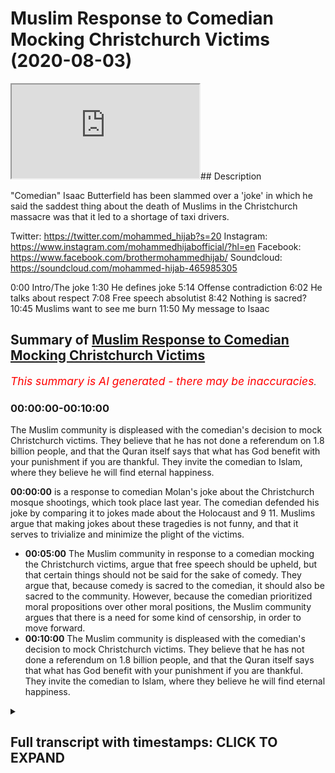 # Muslim Response to Comedian Mocking Christchurch Victims (2020-08-03)

<iframe loading='lazy' allow='autoplay' src='https://www.youtube.com/embed/tcW4fvnHX8g'></iframe>## Description

"Comedian" Isaac Butterfield has been slammed over a 'joke' in which he said the saddest thing about the death of Muslims in the Christchurch massacre was that it led to a shortage of taxi drivers.

Twitter: <https://twitter.com/mohammed_hijab?s=20>
Instagram: <https://www.instagram.com/mohammedhijabofficial/?hl=en>
Facebook: <https://www.facebook.com/brothermohammedhijab/>
Soundcloud: <https://soundcloud.com/mohammed-hijab-465985305>

0:00 Intro/The joke
1:30 He defines joke
5:14 Offense contradiction
6:02 He talks about respect
7:08 Free speech absolutist
8:42 Nothing is sacred?
10:45 Muslims want to see me burn
11:50 My message to Isaac

## Summary of [Muslim Response to Comedian Mocking Christchurch Victims](https://www.youtube.com/watch?v=tcW4fvnHX8g)

*<span style="color:red; font-size:125%">This summary is AI generated - there may be inaccuracies</span>. [](/)*

### <a onclick="modifyYTiframeseektime('0')">00:00:00-00:10:00</a>

The Muslim community is displeased with the comedian's decision to mock Christchurch victims. They believe that he has not done a referendum on 1.8 billion people, and that the Quran itself says that what has God benefit with your punishment if you are thankful. They invite the comedian to Islam, where they believe he will find eternal happiness.

**<a onclick="modifyYTiframeseektime('0')">00:00:00</a>**  is a response to comedian Molan's joke about the Christchurch mosque shootings, which took place last year. The comedian defended his joke by comparing it to jokes made about the Holocaust and 9 11. Muslims argue that making jokes about these tragedies is not funny, and that it serves to trivialize and minimize the plight of the victims.

* **<a onclick="modifyYTiframeseektime('300')">00:05:00</a>** The Muslim community in response to a comedian mocking the Christchurch victims, argue that free speech should be upheld, but that certain things should not be said for the sake of comedy. They argue that, because comedy is sacred to the comedian, it should also be sacred to the community. However, because the comedian prioritized moral propositions over other moral positions, the Muslim community argues that there is a need for some kind of censorship, in order to move forward.
* **<a onclick="modifyYTiframeseektime('600')">00:10:00</a>** The Muslim community is displeased with the comedian's decision to mock Christchurch victims. They believe that he has not done a referendum on 1.8 billion people, and that the Quran itself says that what has God benefit with your punishment if you are thankful. They invite the comedian to Islam, where they believe he will find eternal happiness.

<details><summary><h2>Full transcript with timestamps: CLICK TO EXPAND</h2></summary>

<a onclick="modifyYTiframeseektime('0')">0:00:00</a> [Music]  
<a onclick="modifyYTiframeseektime('8')">0:00:08</a> this video is a response  
<a onclick="modifyYTiframeseektime('10')">0:00:10</a> to a joke a supposed  
<a onclick="modifyYTiframeseektime('13')">0:00:13</a> joke that a comedian made  
<a onclick="modifyYTiframeseektime('16')">0:00:16</a> about the christ church event which took  
<a onclick="modifyYTiframeseektime('19')">0:00:19</a> place last year  
<a onclick="modifyYTiframeseektime('20')">0:00:20</a> whereby 52 people were horrifically and  
<a onclick="modifyYTiframeseektime('24')">0:00:24</a> monstrously  
<a onclick="modifyYTiframeseektime('25')">0:00:25</a> uh killed in their place of worship  
<a onclick="modifyYTiframeseektime('28')">0:00:28</a> let's  
<a onclick="modifyYTiframeseektime('28')">0:00:28</a> hear the joke and let's hear the  
<a onclick="modifyYTiframeseektime('31')">0:00:31</a> justification  
<a onclick="modifyYTiframeseektime('33')">0:00:33</a> for the joke this australian extremists  
<a onclick="modifyYTiframeseektime('36')">0:00:36</a> stormed this building this mosque  
<a onclick="modifyYTiframeseektime('38')">0:00:38</a> this room where people were saying their  
<a onclick="modifyYTiframeseektime('40')">0:00:40</a> prayers and going about their business  
<a onclick="modifyYTiframeseektime('42')">0:00:42</a> and for me the saddest thing about that  
<a onclick="modifyYTiframeseektime('46')">0:00:46</a> it wasn't the 52 people who were killed  
<a onclick="modifyYTiframeseektime('49')">0:00:49</a> it wasn't the countless others who had  
<a onclick="modifyYTiframeseektime('51')">0:00:51</a> their lives changed forever because  
<a onclick="modifyYTiframeseektime('52')">0:00:52</a> their family members were taken from  
<a onclick="modifyYTiframeseektime('54')">0:00:54</a> them  
<a onclick="modifyYTiframeseektime('56')">0:00:56</a> it was the hundreds of people that night  
<a onclick="modifyYTiframeseektime('57')">0:00:57</a> who couldn't make it home from  
<a onclick="modifyYTiframeseektime('58')">0:00:58</a> nightclubs in christchurch because all  
<a onclick="modifyYTiframeseektime('60')">0:01:00</a> the cabbies were dead  
<a onclick="modifyYTiframeseektime('71')">0:01:11</a> [Applause]  
<a onclick="modifyYTiframeseektime('75')">0:01:15</a> so in trying to defend his views  
<a onclick="modifyYTiframeseektime('78')">0:01:18</a> this comedian has come out with a range  
<a onclick="modifyYTiframeseektime('81')">0:01:21</a> of  
<a onclick="modifyYTiframeseektime('82')">0:01:22</a> arguments really of justification so  
<a onclick="modifyYTiframeseektime('85')">0:01:25</a> let's hear the first one  
<a onclick="modifyYTiframeseektime('86')">0:01:26</a> key word there is it is a joke  
<a onclick="modifyYTiframeseektime('90')">0:01:30</a> it is not real it is make believe i  
<a onclick="modifyYTiframeseektime('93')">0:01:33</a> don't really feel like that but that is  
<a onclick="modifyYTiframeseektime('95')">0:01:35</a> what comedy is  
<a onclick="modifyYTiframeseektime('96')">0:01:36</a> what i've got here is the dictionary  
<a onclick="modifyYTiframeseektime('98')">0:01:38</a> definition of what it is to be a joke is  
<a onclick="modifyYTiframeseektime('100')">0:01:40</a> something such as a funny story or trick  
<a onclick="modifyYTiframeseektime('102')">0:01:42</a> this cambridge  
<a onclick="modifyYTiframeseektime('103')">0:01:43</a> dictionary that is said or done in order  
<a onclick="modifyYTiframeseektime('105')">0:01:45</a> to make people laugh  
<a onclick="modifyYTiframeseektime('106')">0:01:46</a> your criteria of uh the joke having to  
<a onclick="modifyYTiframeseektime('110')">0:01:50</a> be something which is  
<a onclick="modifyYTiframeseektime('111')">0:01:51</a> um or assumed to be something which is  
<a onclick="modifyYTiframeseektime('114')">0:01:54</a> fictitious or  
<a onclick="modifyYTiframeseektime('115')">0:01:55</a> make believe it's not something which is  
<a onclick="modifyYTiframeseektime('117')">0:01:57</a> indicated with the dictionary definition  
<a onclick="modifyYTiframeseektime('119')">0:01:59</a> i've looked at more than one dictionary  
<a onclick="modifyYTiframeseektime('120')">0:02:00</a> definition  
<a onclick="modifyYTiframeseektime('120')">0:02:00</a> so why is it that you want us to assume  
<a onclick="modifyYTiframeseektime('123')">0:02:03</a> that  
<a onclick="modifyYTiframeseektime('124')">0:02:04</a> a joke is something which is make  
<a onclick="modifyYTiframeseektime('125')">0:02:05</a> believe fictitious or doesn't correspond  
<a onclick="modifyYTiframeseektime('127')">0:02:07</a> with what you believe in  
<a onclick="modifyYTiframeseektime('128')">0:02:08</a> doesn't make sense it's not in line with  
<a onclick="modifyYTiframeseektime('130')">0:02:10</a> the definitions i have so the problem  
<a onclick="modifyYTiframeseektime('132')">0:02:12</a> with this joke  
<a onclick="modifyYTiframeseektime('133')">0:02:13</a> is not just the fact that you  
<a onclick="modifyYTiframeseektime('135')">0:02:15</a> trivialized or minimized the plight of  
<a onclick="modifyYTiframeseektime('137')">0:02:17</a> the 52 people that were killed in cold  
<a onclick="modifyYTiframeseektime('139')">0:02:19</a> blood  
<a onclick="modifyYTiframeseektime('140')">0:02:20</a> yes and the families of those  
<a onclick="modifyYTiframeseektime('141')">0:02:21</a> individuals who are also grieving and  
<a onclick="modifyYTiframeseektime('143')">0:02:23</a> probably still grieving at this moment  
<a onclick="modifyYTiframeseektime('146')">0:02:26</a> at such a horrific and monstrous event  
<a onclick="modifyYTiframeseektime('148')">0:02:28</a> in the history of the world  
<a onclick="modifyYTiframeseektime('150')">0:02:30</a> it's not just this fact but it's the  
<a onclick="modifyYTiframeseektime('152')">0:02:32</a> fact that you homogenized  
<a onclick="modifyYTiframeseektime('154')">0:02:34</a> this group of muslim people as if they  
<a onclick="modifyYTiframeseektime('156')">0:02:36</a> are one ethnic  
<a onclick="modifyYTiframeseektime('158')">0:02:38</a> group all of which have one occupation a  
<a onclick="modifyYTiframeseektime('161')">0:02:41</a> singular  
<a onclick="modifyYTiframeseektime('161')">0:02:41</a> occupation which is what taxi driving  
<a onclick="modifyYTiframeseektime('164')">0:02:44</a> taxi driving  
<a onclick="modifyYTiframeseektime('166')">0:02:46</a> when in fact islam and muslims are a  
<a onclick="modifyYTiframeseektime('169')">0:02:49</a> diverse  
<a onclick="modifyYTiframeseektime('170')">0:02:50</a> group of individuals and the people who  
<a onclick="modifyYTiframeseektime('171')">0:02:51</a> died were different genders in different  
<a onclick="modifyYTiframeseektime('173')">0:02:53</a> ages let's let's be frank  
<a onclick="modifyYTiframeseektime('175')">0:02:55</a> you might be saying oh this is pedantic  
<a onclick="modifyYTiframeseektime('176')">0:02:56</a> it's a joke no sorry i don't this does  
<a onclick="modifyYTiframeseektime('178')">0:02:58</a> not work with me  
<a onclick="modifyYTiframeseektime('179')">0:02:59</a> it does not work with me because the  
<a onclick="modifyYTiframeseektime('180')">0:03:00</a> word joke here yeah and what it means to  
<a onclick="modifyYTiframeseektime('182')">0:03:02</a> be a joke is not this what you what you  
<a onclick="modifyYTiframeseektime('184')">0:03:04</a> try to put forward and fool your  
<a onclick="modifyYTiframeseektime('185')">0:03:05</a> audiences with  
<a onclick="modifyYTiframeseektime('187')">0:03:07</a> it's not that so having said this now  
<a onclick="modifyYTiframeseektime('190')">0:03:10</a> not only is that the case but you  
<a onclick="modifyYTiframeseektime('193')">0:03:13</a> you made it as if those individuals who  
<a onclick="modifyYTiframeseektime('196')">0:03:16</a> are now homogenized and otherwise  
<a onclick="modifyYTiframeseektime('198')">0:03:18</a> yeah those muslims who are the taxi  
<a onclick="modifyYTiframeseektime('199')">0:03:19</a> drivers have the sole job  
<a onclick="modifyYTiframeseektime('202')">0:03:22</a> of taking people away from taking people  
<a onclick="modifyYTiframeseektime('205')">0:03:25</a> home from nightclubs  
<a onclick="modifyYTiframeseektime('206')">0:03:26</a> living a liberal lifestyle a non-islamic  
<a onclick="modifyYTiframeseektime('208')">0:03:28</a> lifestyle so here the point is this is  
<a onclick="modifyYTiframeseektime('210')">0:03:30</a> that not only have you homogenized  
<a onclick="modifyYTiframeseektime('213')">0:03:33</a> and otherwise the muslims but you have  
<a onclick="modifyYTiframeseektime('216')">0:03:36</a> made them the servant class  
<a onclick="modifyYTiframeseektime('218')">0:03:38</a> the slave class whose job it is  
<a onclick="modifyYTiframeseektime('221')">0:03:41</a> to facilitate the liberal lifestyles of  
<a onclick="modifyYTiframeseektime('224')">0:03:44</a> those people who are enjoying themselves  
<a onclick="modifyYTiframeseektime('226')">0:03:46</a> in clubs and pubs uh out  
<a onclick="modifyYTiframeseektime('229')">0:03:49</a> on that night and that is for you the  
<a onclick="modifyYTiframeseektime('230')">0:03:50</a> tragedy now you might be saying  
<a onclick="modifyYTiframeseektime('233')">0:03:53</a> it's not why i actually believe it's a  
<a onclick="modifyYTiframeseektime('234')">0:03:54</a> lie it's make believe but that's not  
<a onclick="modifyYTiframeseektime('236')">0:03:56</a> what it is to be  
<a onclick="modifyYTiframeseektime('237')">0:03:57</a> a joke and we're gonna explain why your  
<a onclick="modifyYTiframeseektime('241')">0:04:01</a> sacred values and i use those words  
<a onclick="modifyYTiframeseektime('243')">0:04:03</a> clearly  
<a onclick="modifyYTiframeseektime('244')">0:04:04</a> of freedom of speech absolutism is in  
<a onclick="modifyYTiframeseektime('247')">0:04:07</a> fact  
<a onclick="modifyYTiframeseektime('247')">0:04:07</a> flawed in what follows but we laugh  
<a onclick="modifyYTiframeseektime('250')">0:04:10</a> about horrible things all the time it's  
<a onclick="modifyYTiframeseektime('252')">0:04:12</a> how people deal  
<a onclick="modifyYTiframeseektime('252')">0:04:12</a> with tragedy and he even says in another  
<a onclick="modifyYTiframeseektime('255')">0:04:15</a> part of his video that we i he himself  
<a onclick="modifyYTiframeseektime('257')">0:04:17</a> made a joke about the holocaust and  
<a onclick="modifyYTiframeseektime('258')">0:04:18</a> about 9 11.  
<a onclick="modifyYTiframeseektime('259')">0:04:19</a> it's not about you a white man yeah that  
<a onclick="modifyYTiframeseektime('261')">0:04:21</a> lives in australia making a joke about  
<a onclick="modifyYTiframeseektime('263')">0:04:23</a> 9 11 or this or that so but imagine if a  
<a onclick="modifyYTiframeseektime('265')">0:04:25</a> muslim  
<a onclick="modifyYTiframeseektime('266')">0:04:26</a> yeah a practicing traditionalist muslim  
<a onclick="modifyYTiframeseektime('269')">0:04:29</a> had made a joke about 9 11.  
<a onclick="modifyYTiframeseektime('271')">0:04:31</a> that's the comparison the comparison is  
<a onclick="modifyYTiframeseektime('274')">0:04:34</a> imagine if a traditionalist muslim who  
<a onclick="modifyYTiframeseektime('276')">0:04:36</a> is clearly visibly  
<a onclick="modifyYTiframeseektime('277')">0:04:37</a> practicing his religion yeah made a joke  
<a onclick="modifyYTiframeseektime('280')">0:04:40</a> about nine that's the that is the  
<a onclick="modifyYTiframeseektime('281')">0:04:41</a> correct kind of comparison  
<a onclick="modifyYTiframeseektime('284')">0:04:44</a> then how would the the the public the  
<a onclick="modifyYTiframeseektime('286')">0:04:46</a> american public react to that  
<a onclick="modifyYTiframeseektime('288')">0:04:48</a> and would they have a right to react  
<a onclick="modifyYTiframeseektime('289')">0:04:49</a> angrily to that that's the question it's  
<a onclick="modifyYTiframeseektime('291')">0:04:51</a> not about whether you  
<a onclick="modifyYTiframeseektime('293')">0:04:53</a> as a white man who has no connection to  
<a onclick="modifyYTiframeseektime('296')">0:04:56</a> the to islam or  
<a onclick="modifyYTiframeseektime('297')">0:04:57</a> muslims yeah make a joke about 9 11 on  
<a onclick="modifyYTiframeseektime('300')">0:05:00</a> the whole of course it's about  
<a onclick="modifyYTiframeseektime('301')">0:05:01</a> whether muslims make that joke practice  
<a onclick="modifyYTiframeseektime('303')">0:05:03</a> visibly traditionalist  
<a onclick="modifyYTiframeseektime('304')">0:05:04</a> practicing muslims make that joke yeah  
<a onclick="modifyYTiframeseektime('307')">0:05:07</a> and whether that could be or would be a  
<a onclick="modifyYTiframeseektime('309')">0:05:09</a> response which i i'm pretty sure they  
<a onclick="modifyYTiframeseektime('310')">0:05:10</a> would be  
<a onclick="modifyYTiframeseektime('311')">0:05:11</a> in england or usa or whatever it is  
<a onclick="modifyYTiframeseektime('314')">0:05:14</a> it is just laughing at horrible things  
<a onclick="modifyYTiframeseektime('316')">0:05:16</a> and i understand why you're offended  
<a onclick="modifyYTiframeseektime('319')">0:05:19</a> because i'm offended by it too that is  
<a onclick="modifyYTiframeseektime('322')">0:05:22</a> the point  
<a onclick="modifyYTiframeseektime('323')">0:05:23</a> this is problematic because in the  
<a onclick="modifyYTiframeseektime('324')">0:05:24</a> beginning of this whole video you were  
<a onclick="modifyYTiframeseektime('325')">0:05:25</a> showing us screenshots  
<a onclick="modifyYTiframeseektime('327')">0:05:27</a> of people uh abusing you online  
<a onclick="modifyYTiframeseektime('329')">0:05:29</a> cyberbullying  
<a onclick="modifyYTiframeseektime('331')">0:05:31</a> so if you really thought if you really  
<a onclick="modifyYTiframeseektime('333')">0:05:33</a> thought  
<a onclick="modifyYTiframeseektime('334')">0:05:34</a> that being offended should not be the  
<a onclick="modifyYTiframeseektime('337')">0:05:37</a> criteria  
<a onclick="modifyYTiframeseektime('338')">0:05:38</a> for people saying or not saying some  
<a onclick="modifyYTiframeseektime('339')">0:05:39</a> things why are you even showing us the  
<a onclick="modifyYTiframeseektime('341')">0:05:41</a> abuse that you suffered  
<a onclick="modifyYTiframeseektime('342')">0:05:42</a> why are you even showing us that if you  
<a onclick="modifyYTiframeseektime('344')">0:05:44</a> really thought that this was the case  
<a onclick="modifyYTiframeseektime('345')">0:05:45</a> why are you showing us the fact that  
<a onclick="modifyYTiframeseektime('346')">0:05:46</a> these people were saying  
<a onclick="modifyYTiframeseektime('347')">0:05:47</a> mean spirited things to you online  
<a onclick="modifyYTiframeseektime('350')">0:05:50</a> who cares if you felt offended by that  
<a onclick="modifyYTiframeseektime('352')">0:05:52</a> so really it's one  
<a onclick="modifyYTiframeseektime('354')">0:05:54</a> uh standard for yourself but another  
<a onclick="modifyYTiframeseektime('356')">0:05:56</a> standard for the community which you  
<a onclick="modifyYTiframeseektime('358')">0:05:58</a> think is a disposable one which i think  
<a onclick="modifyYTiframeseektime('360')">0:06:00</a> you're learning is not which is the  
<a onclick="modifyYTiframeseektime('362')">0:06:02</a> muslim community  
<a onclick="modifyYTiframeseektime('363')">0:06:03</a> if you treat me with respect i will  
<a onclick="modifyYTiframeseektime('364')">0:06:04</a> treat you with that same respect  
<a onclick="modifyYTiframeseektime('366')">0:06:06</a> and then a minute 5 40 you talk about  
<a onclick="modifyYTiframeseektime('368')">0:06:08</a> respect  
<a onclick="modifyYTiframeseektime('369')">0:06:09</a> as if you we're gonna really listen to  
<a onclick="modifyYTiframeseektime('371')">0:06:11</a> you yeah it's really let's be real  
<a onclick="modifyYTiframeseektime('373')">0:06:13</a> i mean that's the joke if you want to  
<a onclick="modifyYTiframeseektime('375')">0:06:15</a> make a joke you want to make a joke  
<a onclick="modifyYTiframeseektime('377')">0:06:17</a> yeah that's the joke that you are going  
<a onclick="modifyYTiframeseektime('380')">0:06:20</a> to start talking to us  
<a onclick="modifyYTiframeseektime('381')">0:06:21</a> about all of after all you've done about  
<a onclick="modifyYTiframeseektime('384')">0:06:24</a> respect  
<a onclick="modifyYTiframeseektime('385')">0:06:25</a> what is the what is the definition of  
<a onclick="modifyYTiframeseektime('386')">0:06:26</a> the word respect due regard one of the  
<a onclick="modifyYTiframeseektime('388')">0:06:28</a> definitions is  
<a onclick="modifyYTiframeseektime('389')">0:06:29</a> do you regard for people's feelings so  
<a onclick="modifyYTiframeseektime('392')">0:06:32</a> if you have respect for me  
<a onclick="modifyYTiframeseektime('393')">0:06:33</a> you're talking about reciprocity and  
<a onclick="modifyYTiframeseektime('394')">0:06:34</a> respect that if you have respect for me  
<a onclick="modifyYTiframeseektime('396')">0:06:36</a> i'll have respect for you and vice versa  
<a onclick="modifyYTiframeseektime('398')">0:06:38</a> and so on  
<a onclick="modifyYTiframeseektime('399')">0:06:39</a> but what if we're telling you right that  
<a onclick="modifyYTiframeseektime('401')">0:06:41</a> what you're doing is disrespectful  
<a onclick="modifyYTiframeseektime('403')">0:06:43</a> and you continue saying i'm gonna do it  
<a onclick="modifyYTiframeseektime('405')">0:06:45</a> so is that is that respectful  
<a onclick="modifyYTiframeseektime('406')">0:06:46</a> according to what respect actually means  
<a onclick="modifyYTiframeseektime('410')">0:06:50</a> so you seem to be a contradictory man a  
<a onclick="modifyYTiframeseektime('413')">0:06:53</a> contradictory man  
<a onclick="modifyYTiframeseektime('414')">0:06:54</a> a man who hasn't got his morality  
<a onclick="modifyYTiframeseektime('416')">0:06:56</a> figured out this is the problem  
<a onclick="modifyYTiframeseektime('419')">0:06:59</a> intellectually you're bankrupt you're  
<a onclick="modifyYTiframeseektime('422')">0:07:02</a> morally bankrupt  
<a onclick="modifyYTiframeseektime('423')">0:07:03</a> you have no sense of direction when it  
<a onclick="modifyYTiframeseektime('426')">0:07:06</a> comes to what can i say and what can i  
<a onclick="modifyYTiframeseektime('428')">0:07:08</a> not say  
<a onclick="modifyYTiframeseektime('428')">0:07:08</a> i genuinely believe that everything is  
<a onclick="modifyYTiframeseektime('431')">0:07:11</a> okay  
<a onclick="modifyYTiframeseektime('432')">0:07:12</a> which means you're a free speech  
<a onclick="modifyYTiframeseektime('434')">0:07:14</a> absolutist  
<a onclick="modifyYTiframeseektime('436')">0:07:16</a> but society even liberal thinkers  
<a onclick="modifyYTiframeseektime('439')">0:07:19</a> okay liberal thinkers who argued the  
<a onclick="modifyYTiframeseektime('442')">0:07:22</a> case for freedom of speech  
<a onclick="modifyYTiframeseektime('444')">0:07:24</a> they would restrict and censor freedom  
<a onclick="modifyYTiframeseektime('447')">0:07:27</a> of speech  
<a onclick="modifyYTiframeseektime('449')">0:07:29</a> as per the harm principle on certain uh  
<a onclick="modifyYTiframeseektime('452')">0:07:32</a> occasions for example plagiarism  
<a onclick="modifyYTiframeseektime('455')">0:07:35</a> copyright  
<a onclick="modifyYTiframeseektime('456')">0:07:36</a> um leaking industrial secrets  
<a onclick="modifyYTiframeseektime('459')">0:07:39</a> of government for example military  
<a onclick="modifyYTiframeseektime('461')">0:07:41</a> secrets these are all  
<a onclick="modifyYTiframeseektime('462')">0:07:42</a> examples um of i'm sure if someone took  
<a onclick="modifyYTiframeseektime('466')">0:07:46</a> your video and put it on  
<a onclick="modifyYTiframeseektime('467')">0:07:47</a> on their youtube channel you wouldn't  
<a onclick="modifyYTiframeseektime('468')">0:07:48</a> like that and you might even say you  
<a onclick="modifyYTiframeseektime('470')">0:07:50</a> know what this is not the kind of  
<a onclick="modifyYTiframeseektime('471')">0:07:51</a> freedom of speech  
<a onclick="modifyYTiframeseektime('472')">0:07:52</a> yes i accept because this is copyright  
<a onclick="modifyYTiframeseektime('475')">0:07:55</a> and plagiarism  
<a onclick="modifyYTiframeseektime('476')">0:07:56</a> otherwise you should make a video  
<a onclick="modifyYTiframeseektime('478')">0:07:58</a> explaining to everyone that you allow  
<a onclick="modifyYTiframeseektime('479')">0:07:59</a> your content on their channels  
<a onclick="modifyYTiframeseektime('482')">0:08:02</a> you should do this if you are truly a  
<a onclick="modifyYTiframeseektime('484')">0:08:04</a> free speech absolutist  
<a onclick="modifyYTiframeseektime('486')">0:08:06</a> but you will say no it's copyright and  
<a onclick="modifyYTiframeseektime('487')">0:08:07</a> plagiarism and so on and so forth  
<a onclick="modifyYTiframeseektime('489')">0:08:09</a> and if that is the case and if that is  
<a onclick="modifyYTiframeseektime('490')">0:08:10</a> your position then you realize that  
<a onclick="modifyYTiframeseektime('492')">0:08:12</a> there is a need  
<a onclick="modifyYTiframeseektime('494')">0:08:14</a> a practical need yes a practical need  
<a onclick="modifyYTiframeseektime('497')">0:08:17</a> for some kind of censorship  
<a onclick="modifyYTiframeseektime('499')">0:08:19</a> so if you realize that there is a  
<a onclick="modifyYTiframeseektime('500')">0:08:20</a> practical need for some kind of  
<a onclick="modifyYTiframeseektime('502')">0:08:22</a> censorship in order for economy  
<a onclick="modifyYTiframeseektime('503')">0:08:23</a> and society to move forward  
<a onclick="modifyYTiframeseektime('506')">0:08:26</a> the question is who sets the parameters  
<a onclick="modifyYTiframeseektime('509')">0:08:29</a> for such need  
<a onclick="modifyYTiframeseektime('510')">0:08:30</a> where does it become inappropriate or  
<a onclick="modifyYTiframeseektime('513')">0:08:33</a> otherwise immoral  
<a onclick="modifyYTiframeseektime('515')">0:08:35</a> for certain things to be said or not to  
<a onclick="modifyYTiframeseektime('516')">0:08:36</a> be said  
<a onclick="modifyYTiframeseektime('518')">0:08:38</a> and what the contradictory set of  
<a onclick="modifyYTiframeseektime('521')">0:08:41</a> propositions you're putting forward is  
<a onclick="modifyYTiframeseektime('523')">0:08:43</a> there is nothing sacred and that is the  
<a onclick="modifyYTiframeseektime('525')">0:08:45</a> way  
<a onclick="modifyYTiframeseektime('526')">0:08:46</a> that comedy should be but the irony the  
<a onclick="modifyYTiframeseektime('528')">0:08:48</a> mother of all ironies is the following  
<a onclick="modifyYTiframeseektime('530')">0:08:50</a> is that for you comedy is sacred and not  
<a onclick="modifyYTiframeseektime('534')">0:08:54</a> only is that  
<a onclick="modifyYTiframeseektime('535')">0:08:55</a> not only is comedy sacred but free  
<a onclick="modifyYTiframeseektime('537')">0:08:57</a> speech is sacred as well  
<a onclick="modifyYTiframeseektime('538')">0:08:58</a> you're saying nothing is sacred but you  
<a onclick="modifyYTiframeseektime('540')">0:09:00</a> actually are upholding a sacred  
<a onclick="modifyYTiframeseektime('542')">0:09:02</a> principle  
<a onclick="modifyYTiframeseektime('543')">0:09:03</a> in fact you could even argue depending  
<a onclick="modifyYTiframeseektime('545')">0:09:05</a> on how you define religion a religious  
<a onclick="modifyYTiframeseektime('547')">0:09:07</a> principle  
<a onclick="modifyYTiframeseektime('548')">0:09:08</a> yes that free speech  
<a onclick="modifyYTiframeseektime('552')">0:09:12</a> should be upheld which is in my  
<a onclick="modifyYTiframeseektime('554')">0:09:14</a> understanding of it  
<a onclick="modifyYTiframeseektime('555')">0:09:15</a> a sacred principle don't make yourself  
<a onclick="modifyYTiframeseektime('557')">0:09:17</a> out to be a neutralist  
<a onclick="modifyYTiframeseektime('559')">0:09:19</a> when it comes to uh free speech and so  
<a onclick="modifyYTiframeseektime('562')">0:09:22</a> on and so forth you do  
<a onclick="modifyYTiframeseektime('563')">0:09:23</a> prioritize and hierarchies yes you do  
<a onclick="modifyYTiframeseektime('566')">0:09:26</a> that  
<a onclick="modifyYTiframeseektime('567')">0:09:27</a> a set of moral propositions over and  
<a onclick="modifyYTiframeseektime('569')">0:09:29</a> above other moral positions  
<a onclick="modifyYTiframeseektime('570')">0:09:30</a> don't say ever nothing is sacred because  
<a onclick="modifyYTiframeseektime('572')">0:09:32</a> clearly you're upholding  
<a onclick="modifyYTiframeseektime('574')">0:09:34</a> free speech absolutism as a sacred  
<a onclick="modifyYTiframeseektime('577')">0:09:37</a> morality and not only that but comedy  
<a onclick="modifyYTiframeseektime('580')">0:09:40</a> itself is sacred for you  
<a onclick="modifyYTiframeseektime('582')">0:09:42</a> so much so that you allow  
<a onclick="modifyYTiframeseektime('585')">0:09:45</a> things to be said in the name of comedy  
<a onclick="modifyYTiframeseektime('587')">0:09:47</a> that you would never probably allow  
<a onclick="modifyYTiframeseektime('589')">0:09:49</a> to be said in other contexts for example  
<a onclick="modifyYTiframeseektime('592')">0:09:52</a> copyright libel defamation of character  
<a onclick="modifyYTiframeseektime('594')">0:09:54</a> and so on and so forth  
<a onclick="modifyYTiframeseektime('595')">0:09:55</a> my question is how do you make such  
<a onclick="modifyYTiframeseektime('597')">0:09:57</a> distinction  
<a onclick="modifyYTiframeseektime('598')">0:09:58</a> on your moral philosophy how do you make  
<a onclick="modifyYTiframeseektime('601')">0:10:01</a> such a decision  
<a onclick="modifyYTiframeseektime('602')">0:10:02</a> how can you prove that on the one hand  
<a onclick="modifyYTiframeseektime('604')">0:10:04</a> yeah if you take functionalism out of  
<a onclick="modifyYTiframeseektime('606')">0:10:06</a> the picture  
<a onclick="modifyYTiframeseektime('607')">0:10:07</a> how can you prove that it's immoral to  
<a onclick="modifyYTiframeseektime('609')">0:10:09</a> plagiarize  
<a onclick="modifyYTiframeseektime('610')">0:10:10</a> and defame and on the other hand yes  
<a onclick="modifyYTiframeseektime('614')">0:10:14</a> on the other hand it's okay to say  
<a onclick="modifyYTiframeseektime('616')">0:10:16</a> whatever you want in the name  
<a onclick="modifyYTiframeseektime('618')">0:10:18</a> of comedy the problem here is you  
<a onclick="modifyYTiframeseektime('620')">0:10:20</a> actually  
<a onclick="modifyYTiframeseektime('621')">0:10:21</a> do have a god you do have a god  
<a onclick="modifyYTiframeseektime('624')">0:10:24</a> you do have a religion don't make  
<a onclick="modifyYTiframeseektime('626')">0:10:26</a> yourself out to be some neutralist  
<a onclick="modifyYTiframeseektime('628')">0:10:28</a> or some agnostic in this sense no your  
<a onclick="modifyYTiframeseektime('630')">0:10:30</a> religion is the  
<a onclick="modifyYTiframeseektime('632')">0:10:32</a> religion of liberalism and more  
<a onclick="modifyYTiframeseektime('634')">0:10:34</a> particularly  
<a onclick="modifyYTiframeseektime('635')">0:10:35</a> free speech absolutism that's your  
<a onclick="modifyYTiframeseektime('637')">0:10:37</a> religious what's sacred to you  
<a onclick="modifyYTiframeseektime('640')">0:10:40</a> okay so having said that now nothing is  
<a onclick="modifyYTiframeseektime('643')">0:10:43</a> sacred would make  
<a onclick="modifyYTiframeseektime('644')">0:10:44</a> no sense at all particularly the muslim  
<a onclick="modifyYTiframeseektime('646')">0:10:46</a> people who think i'm a horrible piece of  
<a onclick="modifyYTiframeseektime('648')">0:10:48</a> [ __ ] you want to see me burn  
<a onclick="modifyYTiframeseektime('650')">0:10:50</a> well you said that some muslims you see  
<a onclick="modifyYTiframeseektime('652')">0:10:52</a> this is the problem  
<a onclick="modifyYTiframeseektime('653')">0:10:53</a> hasty generalizations muslims according  
<a onclick="modifyYTiframeseektime('657')">0:10:57</a> to pew by the end of the century will be  
<a onclick="modifyYTiframeseektime('658')">0:10:58</a> one of every three people  
<a onclick="modifyYTiframeseektime('660')">0:11:00</a> on planet earth demographic one of every  
<a onclick="modifyYTiframeseektime('663')">0:11:03</a> three people a third of the planet will  
<a onclick="modifyYTiframeseektime('665')">0:11:05</a> be muslim  
<a onclick="modifyYTiframeseektime('666')">0:11:06</a> i don't think all i don't think you've  
<a onclick="modifyYTiframeseektime('667')">0:11:07</a> done a referendum yes  
<a onclick="modifyYTiframeseektime('669')">0:11:09</a> on 1.8 billion people and in fact the  
<a onclick="modifyYTiframeseektime('672')">0:11:12</a> quran itself says in chapter 4 verse 147  
<a onclick="modifyYTiframeseektime('681')">0:11:21</a> that what has what with allah benefit  
<a onclick="modifyYTiframeseektime('684')">0:11:24</a> what would god benefit  
<a onclick="modifyYTiframeseektime('686')">0:11:26</a> with your punishment if you are thankful  
<a onclick="modifyYTiframeseektime('688')">0:11:28</a> and you believe  
<a onclick="modifyYTiframeseektime('690')">0:11:30</a> and god is ever thankful all  
<a onclick="modifyYTiframeseektime('693')">0:11:33</a> knowledgeable  
<a onclick="modifyYTiframeseektime('694')">0:11:34</a> chapter 4 verse 147 in fact if muslims  
<a onclick="modifyYTiframeseektime('698')">0:11:38</a> are are doing what islam says or what  
<a onclick="modifyYTiframeseektime('700')">0:11:40</a> the quran says in particular they  
<a onclick="modifyYTiframeseektime('702')">0:11:42</a> shouldn't want you to be burned at all  
<a onclick="modifyYTiframeseektime('704')">0:11:44</a> muslims should yes according to the  
<a onclick="modifyYTiframeseektime('707')">0:11:47</a> quranic discourse  
<a onclick="modifyYTiframeseektime('708')">0:11:48</a> want the best for you and in fact that's  
<a onclick="modifyYTiframeseektime('710')">0:11:50</a> what i'll say to you  
<a onclick="modifyYTiframeseektime('712')">0:11:52</a> we don't want you to go to hell in fact  
<a onclick="modifyYTiframeseektime('713')">0:11:53</a> the opposite is true we don't want  
<a onclick="modifyYTiframeseektime('715')">0:11:55</a> anybody to  
<a onclick="modifyYTiframeseektime('716')">0:11:56</a> be burnt or go to hell or have a demise  
<a onclick="modifyYTiframeseektime('718')">0:11:58</a> in the afterlife which is eternal  
<a onclick="modifyYTiframeseektime('720')">0:12:00</a> eternally excruciating we don't want  
<a onclick="modifyYTiframeseektime('722')">0:12:02</a> that to happen to you  
<a onclick="modifyYTiframeseektime('723')">0:12:03</a> in fact we want you to have a  
<a onclick="modifyYTiframeseektime('725')">0:12:05</a> pleasurable eternal  
<a onclick="modifyYTiframeseektime('727')">0:12:07</a> life of goodness and that's why we  
<a onclick="modifyYTiframeseektime('730')">0:12:10</a> invite you to islam we invite you to  
<a onclick="modifyYTiframeseektime('732')">0:12:12</a> believing  
<a onclick="modifyYTiframeseektime('733')">0:12:13</a> in one god as the quran says in  
<a onclick="modifyYTiframeseektime('735')">0:12:15</a> shakhartom  
<a onclick="modifyYTiframeseektime('736')">0:12:16</a> to be thankful and gratitude grateful to  
<a onclick="modifyYTiframeseektime('739')">0:12:19</a> be thankful and grateful  
<a onclick="modifyYTiframeseektime('741')">0:12:21</a> to god and to believe in god and with  
<a onclick="modifyYTiframeseektime('744')">0:12:24</a> that you'll have  
<a onclick="modifyYTiframeseektime('745')">0:12:25</a> the ultimate purpose of life realized  
<a onclick="modifyYTiframeseektime('748')">0:12:28</a> the ultimate purpose of life which is  
<a onclick="modifyYTiframeseektime('749')">0:12:29</a> not to make  
<a onclick="modifyYTiframeseektime('750')">0:12:30</a> other people laugh that's not the  
<a onclick="modifyYTiframeseektime('751')">0:12:31</a> purpose of life i'm not saying you  
<a onclick="modifyYTiframeseektime('753')">0:12:33</a> shouldn't or you couldn't  
<a onclick="modifyYTiframeseektime('755')">0:12:35</a> you can do that as well it's a  
<a onclick="modifyYTiframeseektime('756')">0:12:36</a> subsidiary thing but the  
<a onclick="modifyYTiframeseektime('758')">0:12:38</a> the crux of the basic human function is  
<a onclick="modifyYTiframeseektime('760')">0:12:40</a> to believe in one god  
<a onclick="modifyYTiframeseektime('761')">0:12:41</a> to worship one god yeah for the sake of  
<a onclick="modifyYTiframeseektime('766')">0:12:46</a> knowing your purpose having a happy life  
<a onclick="modifyYTiframeseektime('769')">0:12:49</a> having welfare in this world and in the  
<a onclick="modifyYTiframeseektime('770')">0:12:50</a> next world we don't believe that you're  
<a onclick="modifyYTiframeseektime('772')">0:12:52</a> just gonna  
<a onclick="modifyYTiframeseektime('772')">0:12:52</a> turn into ashes and that will be the end  
<a onclick="modifyYTiframeseektime('774')">0:12:54</a> of the human experience  
<a onclick="modifyYTiframeseektime('776')">0:12:56</a> so that's something you should look into  
<a onclick="modifyYTiframeseektime('777')">0:12:57</a> and i and i invite you to look into  
<a onclick="modifyYTiframeseektime('780')">0:13:00</a> that in fact i'm having happy to have a  
<a onclick="modifyYTiframeseektime('782')">0:13:02</a> conversation with you and bring you onto  
<a onclick="modifyYTiframeseektime('783')">0:13:03</a> my podcast the mh podcast  
<a onclick="modifyYTiframeseektime('785')">0:13:05</a> where we can have a conversation a  
<a onclick="modifyYTiframeseektime('787')">0:13:07</a> religious conversation  
<a onclick="modifyYTiframeseektime('788')">0:13:08</a> a political conversation a philosophical  
<a onclick="modifyYTiframeseektime('791')">0:13:11</a> conversation  
<a onclick="modifyYTiframeseektime('792')">0:13:12</a> about these things free speech about  
<a onclick="modifyYTiframeseektime('794')">0:13:14</a> religion  
<a onclick="modifyYTiframeseektime('795')">0:13:15</a> about what you actually meant and in  
<a onclick="modifyYTiframeseektime('797')">0:13:17</a> that way  
<a onclick="modifyYTiframeseektime('798')">0:13:18</a> perhaps the muslim community can look  
<a onclick="modifyYTiframeseektime('801')">0:13:21</a> past your ignorance towards them  
<a onclick="modifyYTiframeseektime('803')">0:13:23</a> and perhaps we as humanity  
<a onclick="modifyYTiframeseektime('806')">0:13:26</a> can move forward together hand in hand  
<a onclick="modifyYTiframeseektime('809')">0:13:29</a> not offending one another and as you  
<a onclick="modifyYTiframeseektime('811')">0:13:31</a> said  
<a onclick="modifyYTiframeseektime('812')">0:13:32</a> in theory respecting one another but  
<a onclick="modifyYTiframeseektime('815')">0:13:35</a> also in practice  
<a onclick="modifyYTiframeseektime('816')">0:13:36</a> implementing such respect to another  
<a onclick="modifyYTiframeseektime('831')">0:13:51</a> you  
</details>
